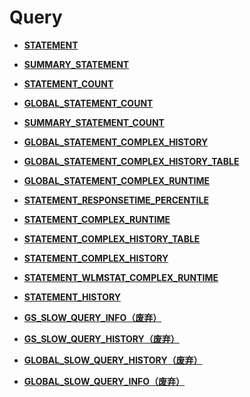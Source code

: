 # Query<a name="ZH-CN_TOPIC_0289900016"></a>

-   **[STATEMENT](STATEMENT.md)**  

-   **[SUMMARY\_STATEMENT](SUMMARY_STATEMENT.md)**  

-   **[STATEMENT\_COUNT](STATEMENT_COUNT.md)**  

-   **[GLOBAL\_STATEMENT\_COUNT](GLOBAL_STATEMENT_COUNT.md)**  

-   **[SUMMARY\_STATEMENT\_COUNT](SUMMARY_STATEMENT_COUNT.md)**  

-   **[GLOBAL\_STATEMENT\_COMPLEX\_HISTORY](GLOBAL_STATEMENT_COMPLEX_HISTORY.md)**  

-   **[GLOBAL\_STATEMENT\_COMPLEX\_HISTORY\_TABLE](GLOBAL_STATEMENT_COMPLEX_HISTORY_TABLE.md)**  

-   **[GLOBAL\_STATEMENT\_COMPLEX\_RUNTIME](GLOBAL_STATEMENT_COMPLEX_RUNTIME.md)**  

-   **[STATEMENT\_RESPONSETIME\_PERCENTILE](STATEMENT_RESPONSETIME_PERCENTILE.md)**  

-   **[STATEMENT\_COMPLEX\_RUNTIME](STATEMENT_COMPLEX_RUNTIME.md)**  

-   **[STATEMENT\_COMPLEX\_HISTORY\_TABLE](STATEMENT_COMPLEX_HISTORY_TABLE.md)**  

-   **[STATEMENT\_COMPLEX\_HISTORY](STATEMENT_COMPLEX_HISTORY.md)**  

-   **[STATEMENT\_WLMSTAT\_COMPLEX\_RUNTIME](STATEMENT_WLMSTAT_COMPLEX_RUNTIME.md)**  

-   **[STATEMENT\_HISTORY](STATEMENT_HISTORY-25.md)**  

-   **[GS\_SLOW\_QUERY\_INFO（废弃）](GS_SLOW_QUERY_INFO（废弃）.md)**  

-   **[GS\_SLOW\_QUERY\_HISTORY（废弃）](GS_SLOW_QUERY_HISTORY（废弃）.md)**  

-   **[GLOBAL\_SLOW\_QUERY\_HISTORY（废弃）](GLOBAL_SLOW_QUERY_HISTORY（废弃）.md)**  

-   **[GLOBAL\_SLOW\_QUERY\_INFO（废弃）](GLOBAL_SLOW_QUERY_INFO（废弃）.md)**  


